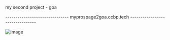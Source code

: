 my second project - goa 

-------------------------------     myprospage2goa.ccbp.tech  --------------------------------

![image](https://github.com/user-attachments/assets/438166f8-dd1c-4680-a231-c7844b5c4f47)
